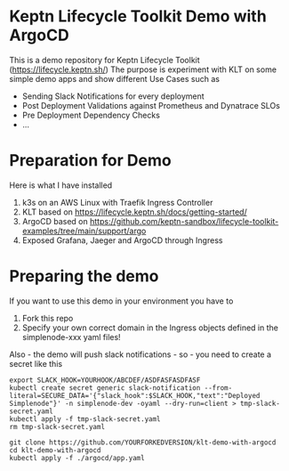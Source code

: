 # Keptn Lifecycle Toolkit Demo with ArgoCD

This is a demo repository for Keptn Lifecycle Toolkit (https://lifecycle.keptn.sh/)
The purpose is experiment with KLT on some simple demo apps and show different Use Cases such as
* Sending Slack Notifications for every deployment
* Post Deployment Validations against Prometheus and Dynatrace SLOs
* Pre Deployment Dependency Checks
* ...

# Preparation for Demo

Here is what I have installed
1. k3s on an AWS Linux with Traefik Ingress Controller
2. KLT based on https://lifecycle.keptn.sh/docs/getting-started/
3. ArgoCD based on https://github.com/keptn-sandbox/lifecycle-toolkit-examples/tree/main/support/argo
4. Exposed Grafana, Jaeger and ArgoCD through Ingress


# Preparing the demo

If you want to use this demo in your environment you have to
1. Fork this repo
2. Specify your own correct domain in the Ingress objects defined in the simplenode-xxx yaml files!

Also - the demo will push slack notifications - so - you need to create a secret like this
```
export SLACK_HOOK=YOURHOOK/ABCDEF/ASDFASFASDFASF
kubectl create secret generic slack-notification --from-literal=SECURE_DATA='{"slack_hook":$SLACK_HOOK,"text":"Deployed Simplenode"}' -n simplenode-dev -oyaml --dry-run=client > tmp-slack-secret.yaml
kubectl apply -f tmp-slack-secret.yaml
rm tmp-slack-secret.yaml
```

```
git clone https://github.com/YOURFORKEDVERSION/klt-demo-with-argocd
cd klt-demo-with-argocd
kubectl apply -f ./argocd/app.yaml
```